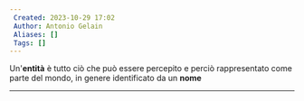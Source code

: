 ```yaml
---
 Created: 2023-10-29 17:02
 Author: Antonio Gelain
 Aliases: []
 Tags: []
---
```


Un'**entità** è tutto ciò che può essere percepito e perciò rappresentato come parte del mondo, in genere identificato da un **nome**

---

